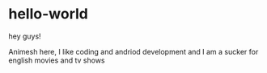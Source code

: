 # hello-world

hey guys!

Animesh here, I like coding and andriod development and I am a sucker for english movies and tv shows
